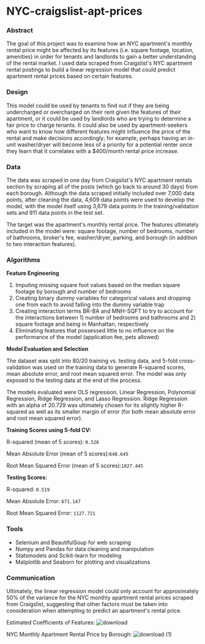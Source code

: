 # NYC-craigslist-apt-prices

### Abstract

The goal of this project was to examine how an NYC apartment's monthly rental price might be affected by its features (i.e. square footage, location, amenities) in order for tenants and landlords to gain a better understanding of the rental market. I used data scraped from Craigslist's NYC apartment rental postings to build a linear regression model that could predict apartment rental prices based on certain features.

### Design

This model could be used by tenants to find out if they are being undercharged or overcharged on their rent given the features of their apartment, or it could be used by landlords who are trying to determine a fair price to charge tenants. It could also be used by apartment-seekers who want to know how different features might influence the price of the rental and make decisions accordingly; for example, perhaps having an in-unit washer/dryer will become less of a priority for a potential renter once they learn that it correlates with a $400/month rental price increase.

### Data

The data was scraped in one day from Craigslist's NYC apartment rentals section by scraping all of the posts (which go back to around 30 days) from each borough. Although the data scraped initially included over 7,000 data points, after cleaning the data, 4,609 data points were used to develop the model, with the model itself using 3,679 data points in the training/validation sets and 911 data points in the test set.

The target was the apartment's monthly rental price. The features ultimately included in the model were: square footage, number of bedrooms, number of bathrooms, broker's fee, washer/dryer, parking, and borough (in addition to two interaction features). 

### Algorithms

**Feature Engineering**

1. Imputing missing square foot values based on the median square footage by borough and number of bedrooms
2. Creating binary dummy variables for categorical values and dropping one from each to avoid falling into the dummy variable trap
3. Creating interaction terms BR-BA and MNH-SQFT to try to account for the interactions between 1) number of bedrooms and bathrooms and 2) square footage and being in Manhattan, respectively
4. Eliminating features that possessed little to no influence on the performance of the model (application fee, pets allowed)

**Model Evaluation and Selection**

The dataset was split into 80/20 training vs. testing data, and 5-fold cross-validation was used on the training data to generate R-squared scores, mean absolute error, and root mean squared error. The model was only exposed to the testing data at the end of the process.

The models evaluated were OLS regression, Linear Regression, Polynomial Regression, Ridge Regression, and Lasso Regression. Ridge Regression with an alpha of 20.729 was ultimately chosen for its slightly higher R-squared as well as its smaller margin of error (for both mean absolute error and root mean squared error). 

**Training Scores using 5-fold CV:**

R-squared (mean of 5 scores): `0.526` 

Mean Absolute Error (mean of 5 scores):`648.645` 

Root Mean Squared Error (mean of 5 scores):`1027.445`

**Testing Scores:**

R-squared: `0.519`

Mean Absolute Error: `671.147`

Root Mean Squared Error: `1127.721`

### Tools

- Selenium and BeautifulSoup for web scraping
- Numpy and Pandas for data cleaning and manipulation
- Statsmodels and Scikit-learn for modeling
- Matplotlib and Seaborn for plotting and visualizations

### Communication

Ultimately, the linear regression model could only account for approximately 50% of the variance for the NYC monthly apartment rental prices scraped from Craigslist, suggesting that other factors must be taken into consideration when attempting to predict an apartment's rental price.

Estimated Coefficients of Features:
![download](https://user-images.githubusercontent.com/81931093/155893903-cdc56fed-038f-4df5-8a19-bc6be10712d0.png)

NYC Monthly Apartment Rental Price by Borough:
![download (1)](https://user-images.githubusercontent.com/81931093/155893927-d14f9952-4d4b-41cf-879b-501462fa2a5e.png)
